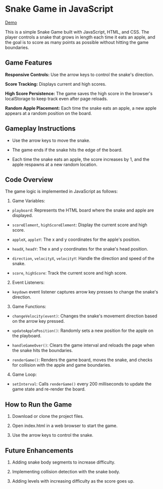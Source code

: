 # Snake Game in JavaScript

[Demo](https://webbucket-cdn-snake-game-production-3472e6de.stacktape-app.com/) 

This is a simple Snake Game built with JavaScript, HTML, and CSS. The player controls a snake that grows in length each time it eats an apple, and the goal is to score as many points as possible without hitting the game boundaries.

## Game Features
**Responsive Controls:** Use the arrow keys to control the snake's direction.

**Score Tracking:** Displays current and high scores.

**High Score Persistence:** The game saves the high score in the browser's localStorage to keep track even after page reloads.

**Random Apple Placement:** Each time the snake eats an apple, a new apple appears at a random position on the board.

## Gameplay Instructions

- Use the arrow keys to move the snake.
  
- The game ends if the snake hits the edge of the board.

- Each time the snake eats an apple, the score increases by 1, and the apple respawns at a new random location.

## Code Overview
The game logic is implemented in JavaScript as follows:

1. Game Variables:

- `playboard`: Represents the HTML board where the snake and apple are displayed.

- `scoreElement`, `highScoreElement`: Display the current score and high score.

- `appleX`, `appleY`: The x and y coordinates for the apple's position.

- `headX`, `headY`: The x and y coordinates for the snake's head position.

- `direction`, `velocityX`, `velocityY`: Handle the direction and speed of the snake.

- `score`, `highScore`: Track the current score and high score.

2. Event Listeners:

- `keydown` event listener captures arrow key presses to change the snake's direction.

3. Game Functions:

- `changeVelocity(event)`: Changes the snake's movement direction based on the arrow key pressed.

- `updateApplePosition()`: Randomly sets a new position for the apple on the playboard.

- `handleGameOver()`: Clears the game interval and reloads the page when the snake hits the boundaries.

- `renderGame()`: Renders the game board, moves the snake, and checks for collision with the apple and game boundaries.

4. Game Loop:

- `setInterval`: Calls `renderGame()` every 200 milliseconds to update the game state and re-render the board.

## How to Run the Game

1. Download or clone the project files.

2. Open index.html in a web browser to start the game.

3. Use the arrow keys to control the snake.

## Future Enhancements

1. Adding snake body segments to increase difficulty.

2. Implementing collision detection with the snake body.

3. Adding levels with increasing difficulty as the score goes up.
